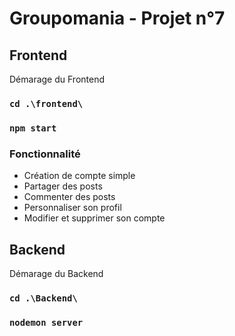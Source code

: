 # Groupomania - Projet n°7

## Frontend

Démarage du Frontend
### `cd .\frontend\`
### `npm start`

### **Fonctionnalité**

- Création de compte simple
- Partager des posts
- Commenter des posts
- Personnaliser son profil
- Modifier et supprimer son compte

## Backend

Démarage du Backend
### `cd .\Backend\`
### `nodemon server`

